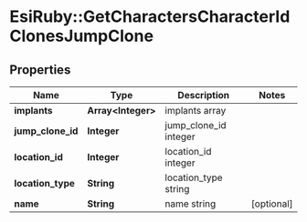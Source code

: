 # EsiRuby::GetCharactersCharacterIdClonesJumpClone

## Properties
Name | Type | Description | Notes
------------ | ------------- | ------------- | -------------
**implants** | **Array&lt;Integer&gt;** | implants array | 
**jump_clone_id** | **Integer** | jump_clone_id integer | 
**location_id** | **Integer** | location_id integer | 
**location_type** | **String** | location_type string | 
**name** | **String** | name string | [optional] 


